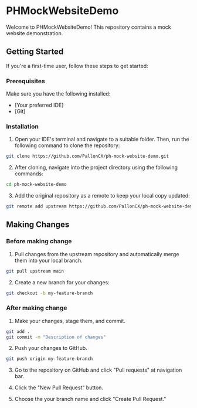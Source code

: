 # PHMockWebsiteDemo

Welcome to PHMockWebsiteDemo! This repository contains a mock website demonstration.

## Getting Started

If you're a first-time user, follow these steps to get started:

### Prerequisites

Make sure you have the following installed:

- [Your preferred IDE]
- [Git]

### Installation

1. Open your IDE's terminal and navigate to a suitable folder. Then, run the following command to clone the repository:

```bash
git clone https://github.com/PallonCX/ph-mock-website-demo.git
```

2. After cloning, navigate into the project directory using the following commands:

```bash
cd ph-mock-website-demo
```

3. Add the original repository as a remote to keep your local copy updated:

```bash
git remote add upstream https://github.com/PallonCX/ph-mock-website-demo.git
```

## Making Changes

### Before making change

1. Pull changes from the upstream repository and automatically merge them into your local branch.

```bash
git pull upstream main
```

2. Create a new branch for your changes:

```bash
git checkout -b my-feature-branch
```

### After making change

1. Make your changes, stage them, and commit.

```bash
git add .
git commit -m "Description of changes"
```

2. Push your changes to GitHub.

```bash
git push origin my-feature-branch
```

3. Go to the repository on GitHub and click "Pull requests" at navigation bar.

4. Click the "New Pull Request" button.

5. Choose the your branch name and click "Create Pull Request." 

